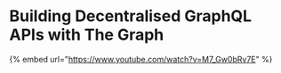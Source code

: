# Building Decentralised GraphQL APIs with The Graph

{% embed url="https://www.youtube.com/watch?v=M7_Gw0bRv7E" %}
